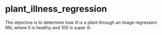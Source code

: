 # plant_illness_regression

The objective is to determine how ill is a plant through an image regression NN, where 0 is healthy and 100 is super ill.